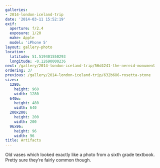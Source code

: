 ```yaml
---
galleries:
- 2014-london-iceland-trip
date: '2014-03-11 15:52:19'
exif:
  aperture: f/2.4
  exposure: 1/20
  make: Apple
  model: 'iPhone 5'
layout: gallery-photo
location:
  latitude: 51.519401550293
  longitude: -0.12690000236
next: /gallery/2014-london-iceland-trip/56d4241-the-nereid-monument
ordering: 37
previous: /gallery/2014-london-iceland-trip/632b686-rosetta-stone
sizes:
  1280:
    height: 960
    width: 1280
  640w:
    height: 480
    width: 640
  200x200:
    height: 200
    width: 200
  96x96:
    height: 96
    width: 96
title: Artifacts
---
```


Old vases which looked exactly like a photo from a sixth grade textbook. Pretty sure they’re fairly common though.
